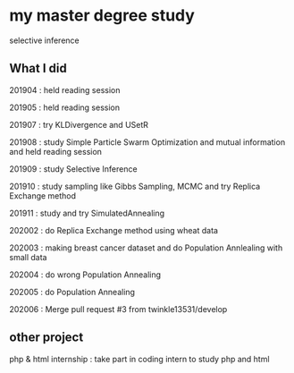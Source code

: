 # my master degree study
selective inference

## What I did
201904 : held reading session

201905 : held reading session

201907 : try KLDivergence and USetR

201908 : study Simple Particle Swarm Optimization and mutual information and held reading session

201909 : study Selective Inference

201910 : study sampling like Gibbs Sampling, MCMC and try Replica Exchange method

201911 : study and try SimulatedAnnealing

202002 : do Replica Exchange method using wheat data

202003 : making breast cancer dataset and do Population Annlealing with small data

202004 : do wrong Population Annealing

202005 : do Population Annealing

202006 : Merge pull request #3 from twinkle13531/develop

## other project
php & html internship : take part in coding intern to study php and html

